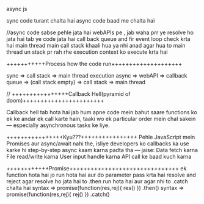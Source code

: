 async js

sync code turant chalta hai 
async code baad me chalta hai


//async code sabse pehle jata hai webAPIs pe , jab waha prr ye resolve ho jata hai tab ye code jata hai call back queue and fir event loop check krta hai main thread main call stack khaali hua ya nhi anad agar hua to main thread un stack pr rah rhe execution context ko execute krta hai 

+++++++++++Process how the code run++++++++++++++++++++

sync => call stack => main thread execution
async => webAPI => callback queue => (call stack empty) => call stack => main thread


// ++++++++++++++++Callback Hell(pyramid of doom)+++++++++++++++++++++++

Callback hell tab hota hai jab hum apne code mein bahut saare functions ko ek ke andar ek call karte hain, taaki wo ek particular order mein chal sakein — especially asynchronous tasks ke liye.

++++++++++++++++Kyu???++++++++++++++++
Pehle JavaScript mein Promises aur async/await nahi the, isliye developers ko callbacks ka use karke hi step-by-step async kaam karna padta tha — jaise:
Data fetch karna
File read/write karna
User input handle karna
API call ke baad kuch karna


++++++++++++Promise+++++++++++++++++++++++++++++++
ek function hota hai jo run hota hai aur do parameter pass krta hai resolve and reject agar resolve ho jata hai to .then run hota hai aur agar nhi to .catch chalta hai 
syntax => promise(function(res,rej){
    res()
})
.then()
syntax => promise(function(res,rej){
    rej()
})
.catch()